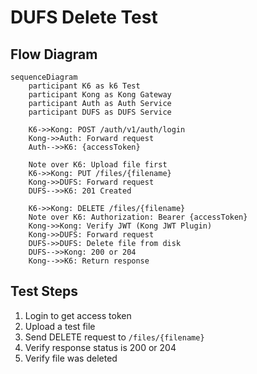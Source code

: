# DUFS Delete Test

## Flow Diagram

```mermaid
sequenceDiagram
    participant K6 as k6 Test
    participant Kong as Kong Gateway
    participant Auth as Auth Service
    participant DUFS as DUFS Service

    K6->>Kong: POST /auth/v1/auth/login
    Kong->>Auth: Forward request
    Auth-->>K6: {accessToken}
    
    Note over K6: Upload file first
    K6->>Kong: PUT /files/{filename}
    Kong->>DUFS: Forward request
    DUFS-->>K6: 201 Created
    
    K6->>Kong: DELETE /files/{filename}
    Note over K6: Authorization: Bearer {accessToken}
    Kong->>Kong: Verify JWT (Kong JWT Plugin)
    Kong->>DUFS: Forward request
    DUFS->>DUFS: Delete file from disk
    DUFS-->>Kong: 200 or 204
    Kong-->>K6: Return response
```

## Test Steps

1. Login to get access token
2. Upload a test file
3. Send DELETE request to `/files/{filename}`
4. Verify response status is 200 or 204
5. Verify file was deleted

